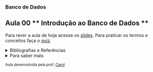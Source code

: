 ### Banco de Dados
## Aula 00 ** Introdução ao Banco de Dados **

Para rever a aula de hoje acesse os [slides](https://pages.github.com/).
Para praticar os termos e conceitos faça o [quiz](https://pages.github.com/).

<details>
<summary>Bibliografias e Referências</summary>

| Assunto | Referência |
| :-----: | :--------: |
| O que é |   Livro    |
| Quais são |   Livro    |
| O que é |   Livro    |
| O que é |   Livro    |
| O que é |   Livro    |

</details>

<details>
<summary>Para saber mais</summary>

| Assunto | Referência |
| :-----: | :--------: |
| O que é |   Livro    |
| Quais são |   Livro    |
| O que é |   Livro    |
| O que é |   Livro    |
| O que é |   Livro    |

</details>

<sup> Aula desenvolvida pela prof. [Carol](https://github.com/CaroliniSimoes) </sup>
